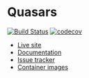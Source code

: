 # Quasars

[![Build Status](https://travis-ci.org/kineticdial/quasars.svg?branch=master)](https://travis-ci.org/kineticdial/quasars)
[![codecov](https://codecov.io/gh/kineticdial/quasars/branch/master/graph/badge.svg)](https://codecov.io/gh/kineticdial/quasars)

- [Live site](https://quasa.rs)
- [Documentation](https://docs.quasa.rs)
- [Issue tracker](https://github.com/kineticdial/quasars/issues)
- [Container images](https://hub.docker.com/r/kineticdial/quasars)
